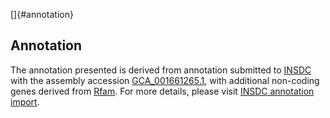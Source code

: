 []{#annotation}

Annotation
----------

The annotation presented is derived from annotation submitted to
[INSDC](http://www.insdc.org) with the assembly accession
[GCA\_001661265.1](http://www.ebi.ac.uk/ena/data/view/GCA_001661265.1),
with additional non-coding genes derived from
[Rfam](http://rfam.xfam.org/). For more details, please visit [INSDC
annotation
import](http://ensemblgenomes.org/info/data/insdc_annotation).
